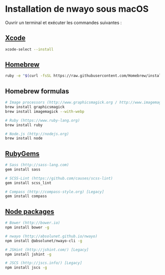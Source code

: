 # Installation de nwayo sous macOS
Ouvrir un terminal et exécuter les commandes suivantes :

## [Xcode](https://developer.apple.com/xcode/)
```bash
xcode-select --install
```

## [Homebrew](http://brew.sh)
```bash
ruby -e "$(curl -fsSL https://raw.githubusercontent.com/Homebrew/install/master/install)"
```

## Homebrew formulas
```bash
# Image processors (http://www.graphicsmagick.org / http://www.imagemagick.org)
brew install graphicsmagick
brew install imagemagick --with-webp

# Ruby (https://www.ruby-lang.org)
brew install ruby

# Node.js (http://nodejs.org)
brew install node
```

## [RubyGems](https://rubygems.org/)
```bash
# Sass (http://sass-lang.com)
gem install sass

# SCSS-Lint (https://github.com/causes/scss-lint)
gem install scss_lint

# Compass (http://compass-style.org) [Legacy]
gem install compass
```

## [Node packages](https://www.npmjs.com/)
```bash
# Bower (http://bower.io)
npm install bower -g

# nwayo (http://absolunet.github.io/nwayo)
npm install @absolunet/nwayo-cli -g

# JSHint (http://jshint.com/) [Legacy]
npm install jshint -g

# JSCS (http://jscs.info/) [Legacy]
npm install jscs -g
```
